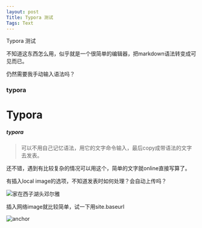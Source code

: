 ```yaml
---
layout: post
Title: Typora 测试
Tags: Text
---
```




Typora 测试

不知道这东西怎么用，似乎就是一个很简单的编辑器，把markdown语法转变成可见而已。

仍然需要我手动输入语法吗？

### typora

# Typora

##### typora

> 可以不用自己记忆语法，用它的文字命令输入，最后copy成带语法的文字去发表。

还不错，遇到有比较复杂的情况可以用这个，简单的文字就online直接写算了。

有插入local image的选项，不知道发表时如何处理？会自动上传吗？

![家在西子湖头邓尔雅](D:\Backups\YY\Pictures\书画\家在西子湖头邓尔雅.jpg)



插入网络image就比较简单，试一下用site.baseurl

![anchor]({{site.baseurl}}/images/AnchorLogo.png)



